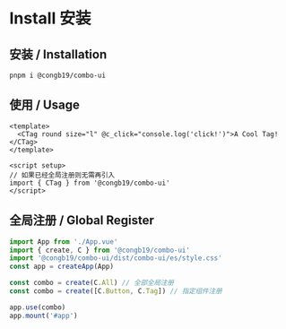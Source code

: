 <script setup>
import {CBlock} from '../../src'
 </script>

# Install 安装

## 安装 / Installation

<!-- <CBlock type='warning' content='尚未发布'></CBlock> -->

`pnpm i @congb19/combo-ui`

## 使用 / Usage

```vue
<template>
  <CTag round size="l" @c_click="console.log('click!')">A Cool Tag!</CTag>
</template>

<script setup>
// 如果已经全局注册则无需再引入
import { CTag } from '@congb19/combo-ui'
</script>
```

## 全局注册 / Global Register

```typescript
import App from './App.vue'
import { create, C } from '@congb19/combo-ui'
import '@congb19/combo-ui/dist/combo-ui/es/style.css'
const app = createApp(App)

const combo = create(C.All) // 全部全局注册
const combo = create([C.Button, C.Tag]) // 指定组件注册

app.use(combo)
app.mount('#app')
```
